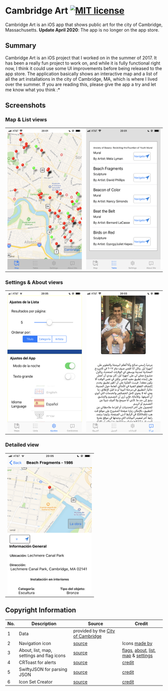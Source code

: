 # Cambridge Art [![MIT license](https://img.shields.io/badge/license-MIT-lightgrey.svg)](https://https://raw.githubusercontent.com/qirh/CambridgeArt/master/LICENSE)
Cambridge Art is an iOS app that shows public art for the city of Cambridge, Massachusetts. 
__Update April 2020__: The app is no longer on the app store.


## Summary
Cambridge Art is an iOS project that I worked on in the summer of 2017. It has been a really fun project to work on, and while it is fully functional right now, I think it could use some UI improvements before being released to the app store. The application basically shows an interactive map and a list of all the art installations in the city of Cambridge, MA, which is where I lived over the summer. If you are reading this, please give the app a try and let me know what you think :*


## Screenshots
### Map & List views
<table><tr><td><img src="/screenshots/en-47-map.png" height = "450" width="270"></td> <td><img src="/screenshots/en-47-list.png" height = "450" width="270"></td></tr></table>

### Settings & About views
<table><tr><td><img src="/screenshots/es-47-settings.png" height = "450" width="270"></td> <td><img src="/screenshots/ar-47-about.png" height = "450" width="270"></td></tr></table>

### Detailed view
<table><tr><td><img src="/screenshots/es-47-detail.png" height = "450" width="270"></td></tr></table>


 ## Copyright Information
 | No. | Description                               | Source                                                                                                  | Credit                                                                                                                                                                                                                                                |
 |-----|-------------------------------------------|---------------------------------------------------------------------------------------------------------|-------------------------------------------------------------------------------------------------------------------------------------------------------------------------------------------------------------------------------------------------------|
 | 1   | Data     | provided by the [City of Cambridge](https://data.cambridgema.gov/General-Government/Cambridge-Public-Art-Locations/svyv-zh72/data) |                                                                                                                                                                                                                                                       |
 | 2   | Navigation icon                           | [source](http://www.flaticon.com/free-icon/navigation_149049#term=navigate&page=1&position=3)           | Icons [made by](http://www.flaticon.com/authors/madebyoliver)                                                                                                                                                                                         |
 | 3   | About, list, map, settings and flag icons | [source](http://icons8.com)                                                                            | [flags](https://icons8.com/icon/set/flags/all), [about](https://icons8.com/icon/14313/about), [list](https://icons8.com/icon/20406/bulleted-list), [map](https://icons8.com/icon/3779/map-marker) & [settings](https://icons8.com/icon/14099/Settings) |
 | 4   | CRToast for alerts                        | [source](https://github.com/cruffenach/CRToast)                                                        | [credit](https://github.com/Ashton-W)                                                                                                                                                                                                                |
 | 5   | SwiftyJSON for parsing JSON               | [source](https://github.com/SwiftyJSON/SwiftyJSON)                                                     | [credit](https://github.com/tangplin)                                                                                                                                                                                                                |
 | 6   | Icon Set Creator                          | [source](https://itunes.apple.com/de/app/icon-set-creator/id939343785?l=en&mt=12)                      | [credit](https://stackoverflow.com/a/45122603)                                                                                                                                                                                                       |
